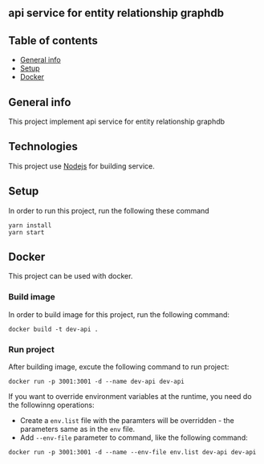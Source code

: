 ## api service for entity relationship graphdb

## Table of contents
* [General info](#general-info)
* [Setup](#technologies)
* [Docker](#setup)

## General info
This project implement api service for entity relationship graphdb

## Technologies
This project use [Nodejs](https://nodejs.org/en) for building service.

## Setup
In order to run this project, run the following these command
```
yarn install
yarn start
```

## Docker
This project can be used with docker.

### Build image
In order to build image for this project, run the following command:
```
docker build -t dev-api .
```

### Run project
After building image, excute the following command to run project:
```
docker run -p 3001:3001 -d --name dev-api dev-api
```

If you want to override environment variables at the runtime, you need do the followinng operations:<br>
* Create a ```env.list``` file with the paramters will be overridden - the parameters same as in the ```env``` file.<br>
* Add ```--env-file``` parameter to command, like the following command:
```
docker run -p 3001:3001 -d --name --env-file env.list dev-api dev-api
```
